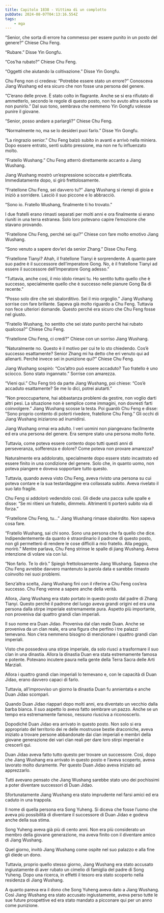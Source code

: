 ```yaml
---
title: Capitolo 1838 - Vittima di un complotto
pubDate: 2024-08-07T04:13:16.554Z
tags:
    - mga
---
```



“Senior, che sorta di errore ha commesso per essere punito in un posto del genere?” Chiese Chu Feng.

“Rubare.” Disse Yin Gongfu.

“Cos’ha rubato?” Chiese Chu Feng.


“Oggetti che aiutando la coltivazione.” Disse Yin Gongfu.

Chu Feng non ci credeva: “Potrebbe essere stato un errore?” Conosceva Jiang Wushang ed era sicuro che non fosse una persona del genere.


“C’erano delle prove. È stato colto in flagrante. Anche se si era rifiutato di ammetterlo, secondo le regole di questo posto, non ho avuto altra scelta se non punirlo.” Dal suo tono, sembrava che nemmeno Yin Gongfu volesse punire il giovane.


“Senior, posso andare a parlargli?” Chiese Chu Feng.

“Normalmente no, ma se lo desideri puoi farlo.” Disse Yin Gongfu.


“La ringrazio senior.” Chu Feng balzò subito in avanti e arrivò nella miniera. Dopo essere entrato, sentì subito pressione, ma non ne fu influenzato molto.


“Fratello Wushang.” Chu Feng atterrò direttamente accanto a Jiang Wushang.


Jiang Wushang mostrò un’espressione scioccata e pietrificata. Immediatamente dopo, si girò frettolosamente.

“Fratellone Chu Feng, sei davvero tu?” Jiang Wushang si riempì di gioia e iniziò a sorridere. Lasciò il suo piccone e lo abbracciò.


“Sono io. Fratello Wushang, finalmente ti ho trovato.”


I due fratelli erano rimasti separati per molti anni e ora finalmente si erano riuniti in una terra estranea. Solo loro potevano capire l’emozione che stavano provando.


“Fratellone Chu Feng, perché sei qui?” Chiese con fare molto emotivo Jiang Wushang.


“Sono venuto a sapere dov’eri da senior Zhang.” Disse Chu Feng.


“Fratellone Tianyi? Ahah, il fratellone Tianyi è sorprendente. A quanto pare suo padre è il successore dell’imperatore Gong. No, è il fratellone Tianyi ad essere il successore dell’Imperatore Gong adesso.”


“Tuttavia, anche così, il mio idolo rimani tu. Ho sentito tutto quello che è successo, specialmente quello che è successo nelle pianure Gong Ba di recente.”

“Posso solo dire che sei sbalorditivo. Sei il mio orgoglio.” Jiang Wushang sorrise con fare brillante. Sapeva già molto riguardo a Chu Feng. Tuttavia non fece ulteriori domande. Questo perché era sicuro che Chu Feng fosse nel giusto.


“Fratello Wushang, ho sentito che sei stato punito perché hai rubato qualcosa?” Chiese Chu Feng.

“Fratellone Chu Feng, ci credi?” Chiese con un sorriso Jiang Wushang.


“Naturalmente no. Questo è il motivo per cui te lo sto chiedendo. Cos’è successo esattamente? Senior Zhang mi ha detto che eri venuto qui ad allenarti. Perché invece sei in punizione qui?” Chiese Chu Feng.


Jiang Wushang sospirò: “Cos’altro può essere accaduto? Tuo fratello è uno sciocco. Sono stato ingannato.” Sorrise con amarezza.

“Vieni qui.” Chu Feng tirò da parte Jiang Wushang, poi chiese: “Cos’è accaduto esattamente? Se me lo dici, potrei aiutarti.”

“Non preoccupartene, hai abbastanza problemi da gestire, non voglio darti altri pesi. La situazione non è semplice come immagini, non dovresti farti coinvolgere.” Jiang Wushang scosse la testa. Poi guardò Chu Feng e disse: “Sono proprio contento di poterti rivedere, fratellone Chu Feng.” Gli occhi di Jiang Wushang iniziarono ad inumidirsi.


Jiang Wushang ormai era adulto. I veri uomini non piangevano facilmente ed era una persona del genere. Era sempre stato una persona molto forte.


Tuttavia, come poteva essere contento dopo tutti questi anni di perseveranza, sofferenza e dolore? Come poteva non provare amarezza?

Naturalmente era addolorato, specialmente dopo essere stato incastrato ed essere finito in una condizione del genere. Solo che, in quanto uomo, non poteva piangere e doveva sopportare tutto questo.


Tuttavia, quando aveva visto Chu Feng, aveva rivisto una persona su cui poteva contare e la sua testardaggine era collassata subito. Aveva rivelato il suo lato fragile.


Chu Feng si addolorò vedendolo così. Gli diede una pacca sulle spalle e disse: “Se mi ritieni un fratello, dimmelo. Altrimenti ti porterò subito via di forza.”


“Fratellone Chu Feng, tu…” Jiang Wushang rimase sbalordito. Non sapeva cosa fare.

“Fratello Wushang, sai chi sono. Sono una persona che fa quello che dice. Indipendentemente da quanto è straordinario il padrone di questo posto, non gli permetterò di rendere le cose difficili a mio fratello. Alla peggio, morirò.” Mentre parlava, Chu Feng strinse le spalle di jiang Wushang. Aveva intenzione di volare via con lui.

“Non farlo. Te lo dirò.” Spiegò frettolosamente Jiang Wushang. Sapeva che Chu Feng avrebbe davvero mantenuto la parola data e sarebbe rimasto coinvolto nei suoi problemi.


Senz’altra scelta, Jiang Wushang finì con il riferire a Chu Feng cos’era successo. Chu Feng venne a sapere anche della verità.


Allora, Jiang Wushang era stato portato in questo posto dal padre di Zhang Tianyi. Questo perché il padrone del luogo aveva grandi origini ed era una persona dalla stirpe imperiale estremamente pura. Aspetto più importante, non proveniva dai quattro grandi clan imperiali.


Il suo nome era Duan Jidao. Proveniva dal clan reale Duan. Anche se proveniva da un clan reale, era una figura che perfino i tre palazzi temevano. Non c’era nemmeno bisogno di menzionare i quattro grandi clan imperiali.


Visto che possedeva una stirpe imperiale, da solo riuscì a trasformare il suo clan in una dinastia. Allora la dinastia Duan era stata estremamente famosa e potente. Potevano incutere paura nella gente della Terra Sacra delle Arti Marziali.


Allora i quattro grandi clan imperiali lo temevano e, con le capacità di Duan Jidao, erano davvero capaci di farlo.


Tuttavia, all’improvviso un giorno la dinastia Duan fu annientata e anche Duan Jidao scomparì.


Quando Duan Jidao riapparì dopo molti anni, era diventato un vecchio dalla barba bianca. Il suo aspetto lo aveva fatto sembrare un pazzo. Anche se un tempo era estremamente famoso, nessuno riusciva a riconoscerlo.


Dopodiché Duan Jidao era arrivato in questo posto. Non solo si era appropriato del territorio dei re delle mostruose bestie draconiche, aveva iniziato a trovare  persone abbandonate dai clan imperiali e membri della giovane generazione dei vari clan reali per dare loro stirpi imperiali e crescerli qui.

Duan Jidao aveva fatto tutto questo per trovare un successore. Così, dopo che Jiang Wushang era arrivato in questo posto e l’aveva scoperto, aveva lavorato molto duramente. Per questo Duan Jidao aveva iniziato ad apprezzarlo.


Tutti avevano pensato che Jiang Wushang sarebbe stato uno dei pochissimi a poter diventare successori di Duan Jidao.

Sfortunatamente Jiang Wushang era stato imprudente nel farsi amici ed era caduto in una trappola.

Il nome di quella persona era Song Yuheng. Si diceva che fosse l’uomo che aveva più possibilità di diventare il successore di Duan Jidao e godeva anche della sua stima.

Song Yuheng aveva già più di cento anni. Non era più considerato un membro della giovane generazione, ma aveva finito con il diventare amico di Jiang Wushang.


Quel giorno, invitò Jiang Wushang come ospite nel suo palazzo e alla fine gli diede un dono.


Tuttavia, proprio quello stesso giorno, Jiang Wushang era stato accusato ingiustamente di aver rubato un cimelio di famiglia del padre di Song Yuheng. Dopo una ricerca, in effetti il tesoro era stato scoperto nella residenza di Jiang Wushang.


A quanto pareva era il dono che Song Yuheng aveva dato a Jiang Wushang. Così Jiang Wushang era stato accusato ingiustamente, aveva perso tutte le sue future prospettive ed era stato mandato a picconare qui per un anno come punizione.





